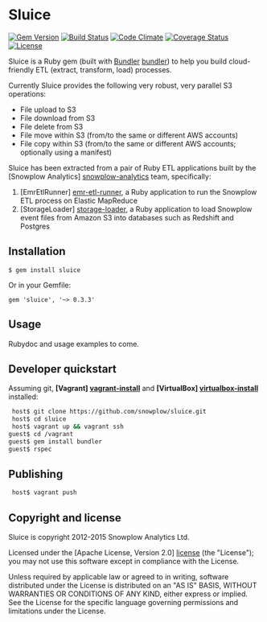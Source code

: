 # Sluice
[![Gem Version](https://badge.fury.io/rb/sluice.svg)](http://badge.fury.io/rb/sluice)
[![Build Status](https://travis-ci.org/snowplow/sluice.png)](https://travis-ci.org/snowplow/sluice)
[![Code Climate](https://codeclimate.com/github/snowplow/sluice.png)](https://codeclimate.com/github/snowplow/sluice)
[![Coverage Status](https://coveralls.io/repos/snowplow/sluice/badge.png?branch=master)](https://coveralls.io/r/snowplow/sluice?branch=master)
[![License][license-image]][license]

Sluice is a Ruby gem (built with [Bundler] [bundler]) to help you build cloud-friendly ETL (extract, transform, load) processes.

Currently Sluice provides the following very robust, very parallel S3 operations:

* File upload to S3
* File download from S3
* File delete from S3
* File move within S3 (from/to the same or different AWS accounts)
* File copy within S3 (from/to the same or different AWS accounts; optionally using a manifest)

Sluice has been extracted from a pair of Ruby ETL applications built by the [Snowplow Analytics] [snowplow-analytics] team, specifically:

1. [EmrEtlRunner] [emr-etl-runner], a Ruby application to run the Snowplow ETL process on Elastic MapReduce
2. [StorageLoader] [storage-loader], a Ruby application to load Snowplow event files from Amazon S3 into databases such as Redshift and Postgres

## Installation 

    $ gem install sluice

Or in your Gemfile:

    gem 'sluice', '~> 0.3.3'

## Usage

Rubydoc and usage examples to come.

## Developer quickstart

Assuming git, **[Vagrant] [vagrant-install]** and **[VirtualBox] [virtualbox-install]** installed:

```bash
 host$ git clone https://github.com/snowplow/sluice.git
 host$ cd sluice
 host$ vagrant up && vagrant ssh
guest$ cd /vagrant
guest$ gem install bundler
guest$ rspec
```

## Publishing

```bash
 host$ vagrant push
```

## Copyright and license

Sluice is copyright 2012-2015 Snowplow Analytics Ltd.

Licensed under the [Apache License, Version 2.0] [license] (the "License");
you may not use this software except in compliance with the License.

Unless required by applicable law or agreed to in writing, software
distributed under the License is distributed on an "AS IS" BASIS,
WITHOUT WARRANTIES OR CONDITIONS OF ANY KIND, either express or implied.
See the License for the specific language governing permissions and
limitations under the License.

[bundler]: http://gembundler.com/

[license-image]: http://img.shields.io/badge/license-Apache--2-blue.svg?style=flat
[license]: http://www.apache.org/licenses/LICENSE-2.0

[snowplow-analytics]: http://snowplowanalytics.com
[alexanderdean]: https://github.com/alexanderdean
[mtibben]: https://github.com/mtibben
[99designs]: http://99designs.com

[emr-etl-runner]: https://github.com/snowplow/snowplow/tree/master/3-enrich/emr-etl-runner
[storage-loader]: https://github.com/snowplow/snowplow/tree/master/4-storage/storage-loader

[vagrant-install]: http://docs.vagrantup.com/v2/installation/index.html
[virtualbox-install]: https://www.virtualbox.org/wiki/Downloads

[license]: http://www.apache.org/licenses/LICENSE-2.0
